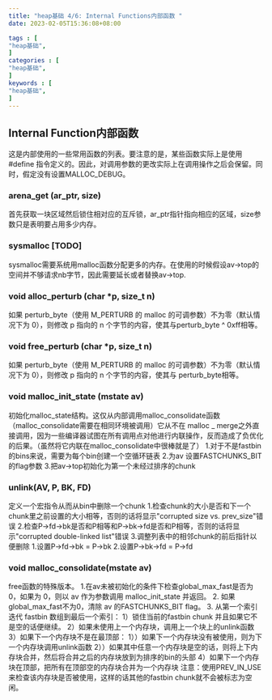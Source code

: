 ```yaml
---
title: "heap基础 4/6: Internal Functions内部函数 "
date: 2023-02-05T15:36:08+08:00

tags : [                                    
"heap基础",
]
categories : [                              
"heap基础",
]
keywords : [                                
"heap基础",
]
---
```


## Internal Function内部函数
这是内部使用的一些常用函数的列表。要注意的是，某些函数实际上是使用 #define 指令定义的。因此，对调用参数的更改实际上在调用操作之后会保留。同时，假定没有设置MALLOC_DEBUG。

### arena_get (ar_ptr, size)
首先获取一块区域然后锁住相对应的互斥锁，ar_ptr指针指向相应的区域，size参数只是表明要占用多少内存。

### sysmalloc [TODO]
sysmalloc需要系统用malloc函数分配更多的内存。在使用的时候假设av->top的空间并不够请求nb字节，因此需要延长或者替换av->top.

### void alloc_perturb (char *p, size_t n)
如果 perturb_byte（使用 M_PERTURB 的 malloc 的可调参数）不为零（默认情况下为 0），则修改 p 指向的 n 个字节的内容，使其与perturb_byte ^ 0xff相等。

### void free_perturb (char *p, size_t n)

如果 perturb_byte（使用 M_PERTURB 的 malloc 的可调参数）不为零（默认情况下为 0），则修改 p 指向的 n 个字节的内容，使其与 perturb_byte相等。

### void malloc_init_state (mstate av)

初始化malloc_state结构。这仅从内部调用malloc_consolidate函数（malloc_consolidate需要在相同环境被调用）它从不在 malloc _ merge之外直接调用，因为一些编译器试图在所有调用点对他进行内联操作，反而造成了负优化的后果。（虽然将它内联在malloc_consolidate中很棒就是了）
1.对于不是fastbin的bins来说，需要为每个bin创建一个空循环链表
2.为av 设置FASTCHUNKS_BIT的flag参数
3.把av->top初始化为第一个未经过排序的chunk


### unlink(AV, P, BK, FD)
定义一个宏指令从而从bin中删除一个chunk
1.检查chunk的大小是否和下一个chunk里之前设置的大小相等，否则的话将显示"corrupted size vs. prev_size"错误
2.检查P->fd->bk是否和P相等和P->bk->fd是否和P相等，否则的话将显示"corrupted double-linked list"错误
3.调整列表中的相邻chunk的前后指针以便删除
  1.设置P->fd->bk = P->bk
  2.设置P->bk->fd = P->fd

### void malloc_consolidate(mstate av)

free函数的特殊版本。
1.在av未被初始化的条件下检查global_max_fast是否为0，如果为 0，则以 av 作为参数调用 malloc_init_state 并返回。
2. 如果global_max_fast不为0，清除 av 的FASTCHUNKS_BIT flag。
3. 从第一个索引迭代 fastbin 数组到最后一个索引：
   1）锁住当前的fastbin chunk 并且如果它不是空的话便继续。
   2）如果未使用上一个内存块，调用上一个块上的unlink函数
   3）如果下一个内存块不是在最顶部：
     1））如果下一个内存块没有被使用，则为下一个内存块调用unlink函数
     2））如果其中任意一个内存块是空的话，则将上下内存块合并，然后将合并之后的内存块放到为排序的bin的头部
   4）如果下一个内存块在顶部，把所有在顶部空的内存块合并为一个内存块
注意：使用PREV_IN_USE来检查该内存块是否被使用，这样的话其他的fastbin chunk就不会被标志为空闲。
